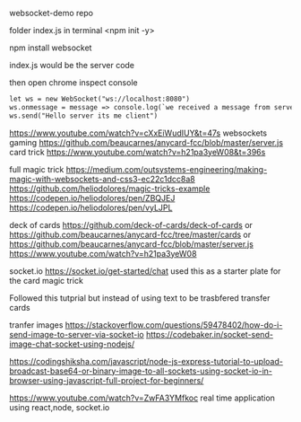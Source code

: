 websocket-demo repo

folder
index.js
in terminal <npm init -y>

npm install websocket

index.js would be the server code

then open chrome inspect console

```html
let ws = new WebSocket("ws://localhost:8080")
ws.onmessage = message => console.log(`we received a message from server ${message.data}`)
ws.send("Hello server its me client")
```

https://www.youtube.com/watch?v=cXxEiWudIUY&t=47s
websockets gaming
https://github.com/beaucarnes/anycard-fcc/blob/master/server.js
card trick
https://www.youtube.com/watch?v=h21pa3yeW08&t=396s

full magic trick
https://medium.com/outsystems-engineering/making-magic-with-websockets-and-css3-ec22c1dcc8a8
https://github.com/heliodolores/magic-tricks-example
https://codepen.io/heliodolores/pen/ZBQJEJ
https://codepen.io/heliodolores/pen/vyLJPL

deck of cards
https://github.com/deck-of-cards/deck-of-cards
or
https://github.com/beaucarnes/anycard-fcc/tree/master/cards
or
https://github.com/beaucarnes/anycard-fcc/blob/master/server.js
https://www.youtube.com/watch?v=h21pa3yeW08

socket.io
https://socket.io/get-started/chat
used this as a starter plate for the card magic trick

Followed this tutprial but instead of using text to be trasbfered transfer cards

tranfer images
https://stackoverflow.com/questions/59478402/how-do-i-send-image-to-server-via-socket-io
https://codebaker.in/socket-send-image-chat-socket-using-nodejs/

https://codingshiksha.com/javascript/node-js-express-tutorial-to-upload-broadcast-base64-or-binary-image-to-all-sockets-using-socket-io-in-browser-using-javascript-full-project-for-beginners/

https://www.youtube.com/watch?v=ZwFA3YMfkoc
real time application using react,node, socket.io